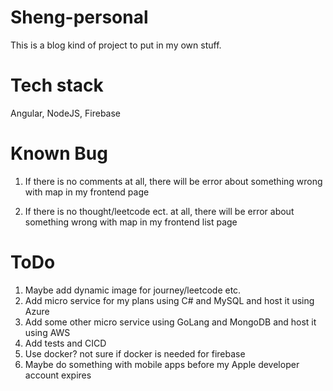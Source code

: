 # Sheng-personal

This is a blog kind of project to put in my own stuff.

# Tech stack

Angular, NodeJS, Firebase

# Known Bug

1. If there is no comments at all, there will be error about something wrong with map in my frontend page

2. If there is no thought/leetcode ect. at all, there will be error about something wrong with map in my frontend list page

# ToDo

1. Maybe add dynamic image for journey/leetcode etc.
2. Add micro service for my plans using C# and MySQL and host it using Azure
3. Add some other micro service using GoLang and MongoDB and host it using AWS
4. Add tests and CICD
5. Use docker? not sure if docker is needed for firebase
6. Maybe do something with mobile apps before my Apple developer account expires
